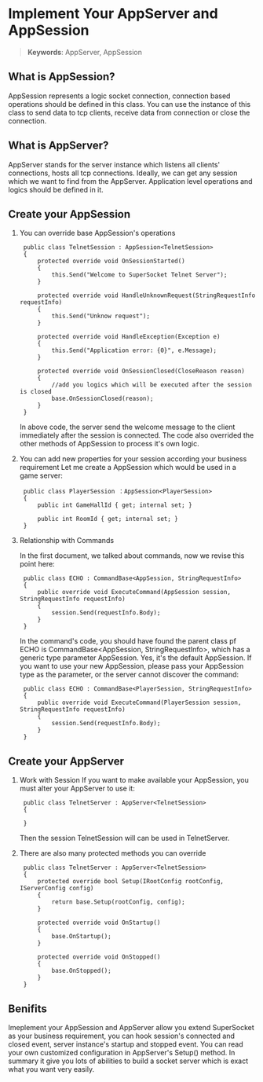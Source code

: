 # Implement Your AppServer and AppSession

> __Keywords__: AppServer, AppSession

## What is AppSession?
AppSession represents a logic socket connection, connection based operations should be defined in this class. You can use the instance of this class to send data to tcp clients, receive data from connection or close the connection.

## What is AppServer?
AppServer stands for the server instance which listens all clients' connections, hosts all tcp connections. Ideally, we can get any session which we want to find from the AppServer. Application level operations and logics should be defined in it.

## Create your AppSession
1. You can override base AppSession's operations
    
        public class TelnetSession : AppSession<TelnetSession>
        {
            protected override void OnSessionStarted()
            {
                this.Send("Welcome to SuperSocket Telnet Server");
            }

            protected override void HandleUnknownRequest(StringRequestInfo requestInfo)
            {
                this.Send("Unknow request");
            }

            protected override void HandleException(Exception e)
            {
                this.Send("Application error: {0}", e.Message);
            }

            protected override void OnSessionClosed(CloseReason reason)
            {
                //add you logics which will be executed after the session is closed
                base.OnSessionClosed(reason);
            }
        }

    In above code, the server send the welcome message to the client immediately after the session is connected. The code also overrided the other methods of AppSession to process it's own logic.

2. You can add new properties for your session according your business requirement
   Let me create a AppSession which would be used in a game server:

        public class PlayerSession ：AppSession<PlayerSession>
        {
            public int GameHallId { get; internal set; }

            public int RoomId { get; internal set; }
        }

3. Relationship with Commands

    In the first document, we talked about commands, now we revise this point here:

        public class ECHO : CommandBase<AppSession, StringRequestInfo>
        {
            public override void ExecuteCommand(AppSession session, StringRequestInfo requestInfo)
            {
                session.Send(requestInfo.Body);
            }
        }

    In the command's code, you should have found the parent class pf ECHO is CommandBase<AppSession, StringRequestInfo>, which has a generic type parameter AppSession. Yes, it's the default AppSession. If you want to use your new AppSession, please pass your AppSession type as the parameter, or the server cannot discover the command:

        public class ECHO : CommandBase<PlayerSession, StringRequestInfo>
        {
            public override void ExecuteCommand(PlayerSession session, StringRequestInfo requestInfo)
            {
                session.Send(requestInfo.Body);
            }
        }

## Create your AppServer

1. Work with Session
    If you want to make available your AppSession, you must alter your AppServer to use it:

        public class TelnetServer : AppServer<TelnetSession>
        {

        }
    Then the session TelnetSession will can be used in TelnetServer.

2. There are also many protected methods you can override

        public class TelnetServer : AppServer<TelnetSession>
        {
            protected override bool Setup(IRootConfig rootConfig, IServerConfig config)
            {
                return base.Setup(rootConfig, config);
            }

            protected override void OnStartup()
            {
                base.OnStartup();
            }

            protected override void OnStopped()
            {
                base.OnStopped();
            }
        }

## Benifits
Imeplement your AppSession and AppServer allow you extend SuperSocket as your business requirement, you can hook session's connected and closed event, server instance's startup and stopped event. You can read your own customized configuration in AppServer's Setup() method. In summary it give you lots of abilities to build a socket server which is exact what you want very easily.